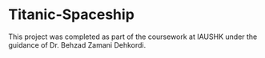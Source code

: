 # Titanic-Spaceship
This project was completed as part of the coursework at IAUSHK under the guidance of Dr. Behzad Zamani Dehkordi.
